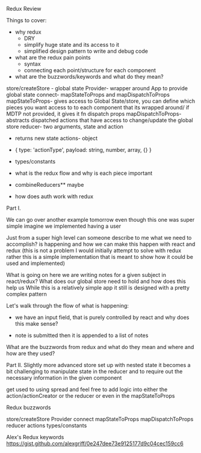 Redux Review

Things to cover:
- why redux
  - DRY
  - simplify huge state and its access to it
  - simplified design pattern to write and debug code
- what are the redux pain points
  - syntax
  - connecting each point/structure for each component
- what are the buzzwords/keywords and what do they mean?

store/createStore - global state
Provider- wrapper around App to provide global state
connect- mapStateToProps and mapDispatchToProps
mapStateToProps- gives access to Global State/store, you can define which pieces you want access to to each component that its wrapped around/ if MDTP not provided, it gives it fn dispatch props
mapDispatchToProps- abstracts dispatched actions that have access to change/update the global store
reducer- two arguments, state and action
  - returns new state
actions- object 
- {
  type: 'actionType',
  payload: string, number, array, {}
}

- types/constants
- what is the redux flow and why is each piece important

- combineReducers** maybe
- how does auth work with redux

Part I.

We can go over another example tomorrow even though this one was super simple imagine we implemented having a user

Just from a super high level can someone describe to me what we need to accomplish?
is happening and how we can make this happen with react and redux (this is not a problem I would initially attempt to solve with redux rather this is a simple implementation that is meant to show how it could be used and implemented)

What is going on here we are writing notes for a given subject in react/redux? What does our global store need to hold and how does this help us While this is a relatively simple app it still is designed with a pretty complex pattern

Let's walk through the flow of what is happening: 
- we have an input field, that is purely controlled by react and why does this make sense? 

- note is submitted then it is appended to a list of notes



What are the buzzwords from redux and what do they mean and where and how are they used?




Part II.
Slightly more advanced store set up with nested state it becomes a bit challenging to manipulate state in the reducer and to require out the necessary information in the given component

get used to using spread and feel free to add logic into either the action/actionCreator or the reducer
or even in the mapStateToProps




















Redux buzzwords

store/createStore
Provider
connect
mapStateToProps
mapDispatchToProps
reducer
actions
types/constants

Alex's Redux keywords
https://gist.github.com/alexgriff/0e247dee73e9125177d9c04cec159cc6

